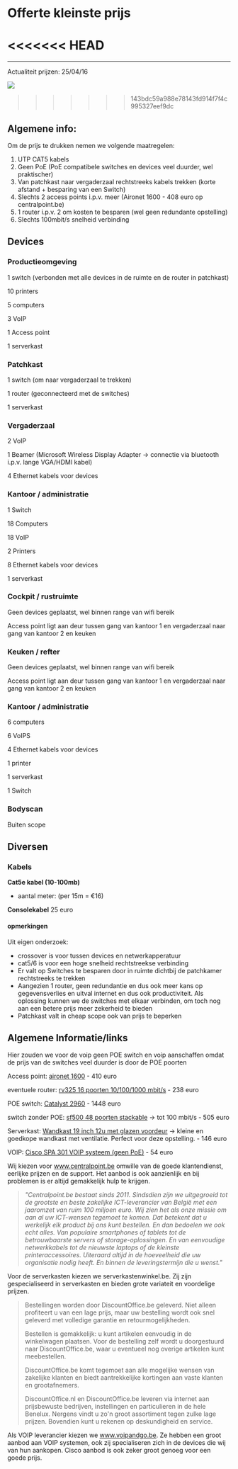 # Offerte kleinste prijs #
<<<<<<< HEAD
=======
--------

Actualiteit prijzen: 25/04/16

![](https://i.gyazo.com/167189beade7ba27675c3afc54c1f8d8.png)
>>>>>>> 143bdc59a988e78143fd914f7f4c995327eef9dc

Algemene info:
---
Om de prijs te drukken nemen we volgende maatregelen:

1. UTP CAT5 kabels
2. Geen PoE (PoE compatibele switches en devices veel duurder, wel praktischer)
3. Van patchkast naar vergaderzaal rechtstreeks kabels trekken (korte afstand + besparing van een Switch)
4. Slechts 2 access points i.p.v. meer (Aironet 1600 - 408 euro op centralpoint.be)
5. 1 router i.p.v. 2 om kosten te besparen (wel geen redundante opstelling)
6. Slechts 100mbit/s snelheid verbinding

## Devices ##

### Productieomgeving ###
1 switch (verbonden met alle devices in de ruimte en de router in patchkast)

10 printers 

5 computers

3 VoIP

1 Access point

1 serverkast

### Patchkast ###

1 switch (om naar vergaderzaal te trekken)

1 router (geconnecteerd met de switches)

1 serverkast

### Vergaderzaal

2 VoIP

1 Beamer (Microsoft Wireless Display Adapter -> connectie via bluetooth i.p.v. lange VGA/HDMI kabel)

4 Ethernet kabels voor devices

### Kantoor / administratie ###

1 Switch

18 Computers

18 VoIP

2 Printers

8 Ethernet kabels voor devices

1 serverkast

### Cockpit / rustruimte ###

Geen devices geplaatst, wel binnen range van wifi bereik

Access point ligt aan deur tussen gang van kantoor 1 en vergaderzaal naar gang van kantoor 2 en keuken
### Keuken / refter ###

Geen devices geplaatst, wel binnen range van wifi bereik

Access point ligt aan deur tussen gang van kantoor 1 en vergaderzaal naar gang van kantoor 2 en keuken

### Kantoor / administratie ###

6 computers

6 VoIPS

4 Ethernet kabels voor devices

1 printer

1 serverkast

1 Switch

### Bodyscan ###

Buiten scope

## Diversen ##

### Kabels ###

**Cat5e kabel (10-100mb)**
- aantal meter:  (per 15m = €16)

**Consolekabel** 25 euro
 

#### opmerkingen ####

Uit eigen onderzoek: 

- crossover is voor tussen devices en netwerkapperatuur
- cat5/6 is voor een hoge snelheid rechtstreekse verbinding
- Er valt op Switches te besparen door in ruimte dichtbij de patchkamer rechtstreeks te trekken
- Aangezien 1 router, geen redundantie en dus ook meer kans op gegevensverlies en uitval internet en dus ook productiviteit. Als oplossing kunnen we de switches met elkaar verbinden, om toch nog aan een betere prijs meer zekerheid te bieden
- Patchkast valt in cheap scope ook van prijs te beperken




## Algemene Informatie/links ##

Hier zouden we voor de voip geen POE switch en voip aanschaffen omdat de prijs van de switches veel duurder is door de POE poorten

Access point: [aironet 1600](https://www.centralpoint.be/nl/wlan-access-points/cisco/aironet-1600-art-air-sap1602i-e-k9-num-1282459/) - 410 euro

eventuele router: [rv325 16 poorten 10/100/1000 mbit/s](https://www.centralpoint.be/nl/routers/cisco/rv325-art-rv325-k9-g5-num-2109786/) - 238 euro

POE switch: [Catalyst 2960](https://www.centralpoint.be/nl/netwerk-switches/cisco/catalyst-2960-plus-art-ws-c2960-plus-48pst-s-num-2098486/) - 1448 euro

switch zonder POE: [sf500 48 poorten stackable](https://www.centralpoint.be/nl/netwerk-switches/cisco/sf500-48-k9-g5-switch-48-port-2-ge-sfp-stackable-managed-art-sf500-48-k9-g5-num-1061985/) -> tot 100 mbit/s - 505 euro

Serverkast: [Wandkast 19 inch 12u met glazen voordeur](http://serverkastenwinkel.be/products/serverkasten1/782491.html) -> kleine en goedkope wandkast met ventilatie. Perfect voor deze opstelling. - 146 euro

VOIP: [Cisco SPA 301 VOIP systeem (geen PoE)](http://www.voipandgo.be/cisco-spa-301-g2.html) - 54 euro

Wij kiezen voor www.centralpoint.be omwille van de goede klantendienst, eerlijke prijzen en de support. Het aanbod is ook aanzienlijk en bij problemen is er altijd gemakkelijk hulp te krijgen.

> *"Centralpoint.be bestaat sinds 2011. Sindsdien zijn we uitgegroeid tot de grootste en beste zakelijke ICT-leverancier van België met een jaaromzet van ruim 100 miljoen euro. Wij zien het als onze missie om aan al uw ICT-wensen tegemoet te komen. Dat betekent dat u werkelijk elk product bij ons kunt bestellen. En dan bedoelen we ook echt alles. Van populaire smartphones of tablets tot de betrouwbaarste servers of storage-oplossingen. En van eenvoudige netwerkkabels tot de nieuwste laptops of de kleinste printeraccessoires. Uiteraard altijd in de hoeveelheid die uw organisatie nodig heeft. En binnen de leveringstermijn die u wenst."*

Voor de serverkasten kiezen we serverkastenwinkel.be. Zij zijn gespecialiseerd in serverkasten en bieden grote variateit en voordelige prijzen.

> Bestellingen worden door DiscountOffice.be geleverd. Niet alleen profiteert u van een lage prijs, maar uw bestelling wordt ook snel geleverd met volledige garantie en retourmogelijkheden.
> 
> Bestellen is gemakkelijk: u kunt artikelen eenvoudig in de winkelwagen plaatsen. Voor de bestelling zelf wordt u doorgestuurd naar DiscountOffice.be, waar u eventueel nog overige artikelen kunt meebestellen.
> 
> DiscountOffice.be komt tegemoet aan alle mogelijke wensen van zakelijke klanten en biedt aantrekkelijke kortingen aan vaste klanten en grootafnemers.
> 
> DiscountOffice.nl en DiscountOffice.be leveren via internet aan prijsbewuste bedrijven, instellingen en particulieren in de hele Benelux. Nergens vindt u zo'n groot assortiment tegen zulke lage prijzen. Bovendien kunt u rekenen op deskundigheid en service.


Als VOIP leverancier kiezen we www.voipandgo.be. Ze hebben een groot aanbod aan VOIP systemen, ook zij specialiseren zich in de devices die wij van hun aankopen. Cisco aanbod is ook zeker groot genoeg voor een goede prijs.